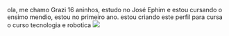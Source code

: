 ola, me chamo Grazi 16 aninhos,
estudo no José Ephim e estou cursando o ensimo mendio, estou no primeiro ano.
estou criando este perfil para cursa o curso tecnologia e robotica
![](https://media1.tenor.com/m/JHp-pctUPkcAAAAC/margotsprestige-monkey-backpack.gif)

